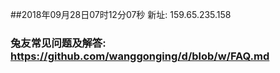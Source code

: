 ##2018年09月28日07时12分07秒 新址: 159.65.235.158
### 兔友常见问题及解答: https://github.com/wanggonging/d/blob/w/FAQ.md
